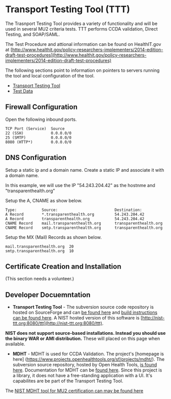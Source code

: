 Transport Testing Tool (TTT)
============================


The Trasnport Testing Tool provides a variety of functionality and will be used
in several MU2 criteria tests.  TTT performs CCDA validation, Direct Testing,
and SOAP/SAML.


The Test Procedure and attional information can be found on HealthIT.gov at
[http://www.healthit.gov/policy-researchers-implementers/2014-edition-draft-test-procedures](http://www.healthit.gov/policy-researchers-implementers/2014-edition-draft-test-procedures)

The following sections point to information on pointers to servers running 
the tool and local configuration of the tool.

+ [Transport Testing Tool](http://hit-testing.nist.gov:9100/ttt/)
+ [Test Data](/meaningfuluse/mu2/tree/master/transport/test-data)



Firewall Configuration
----------------------

Open the following inbound ports.

    TCP Port (Service)	Source
    22 (SSH)	        0.0.0.0/0	
    25 (SMTP)           0.0.0.0/0
    8080 (HTTP*)        0.0.0.0/0	



DNS Configuration
-----------------

Setup a static ip and a domain name. Create a static IP and associate 
it with a domain name.

In this example, we will use the IP "54.243.204.42" as the hostnme and "transparenthealth.org"

Setup the A, CNAME as show below.
 
    Type:           Source:                         Destination:	
    A Record        *.transparenthealth.org         54.243.204.42	
    A Record	    transparenthealth.org           54.243.204.42	
    CNAME Record    mail.transparenthealth.org      transparenthealth.org	
    CNAME Record    smtp.transparenthealth.org      transparenthealth.org	


Setup the MX (Mail) Records as shown below.

    mail.transparenthealth.org	20
    smtp.transparenthealth.org	10



Certificate Creation and Installation
-------------------------------------


(This section needs a volunteer.)


Developer Docuemntation
-----------------------

+ **Transport Testing Tool** - The subversion source code repository is hosted
on SourceForge and can [be found here](http://iheos.svn.sourceforge.net/viewvc/iheos/)
and [build instructions can be found here](http://ihexds.nist.gov/XdsDocs/Documentation/toolkit-developer-guide.html).
A NIST hosted version of this software is [http://nist-ttt.org:8080/ttt](http://nist-ttt.org:8080/ttt).

 **NIST does not support source-based installations. Instead you should use the
 binary WAR or AMI distribution.**  These will placed on this page when available. 


+ **MDHT** - MDHT is used for CCDA Validation.  The project's [homepage is here]
(https://www.projects.openhealthtools.org/sf/projects/mdht/). The subversion
source repository, hosted by Open Health Tools,
[is found here](https://www.projects.openhealthtools.org/sf/scm/do/listRepositories/projects.mdht/scm).
Documentation for MDHT can be [found here](https://www.projects.openhealthtools.org/sf/projects/mdht/).
Since this project is a library, it does not have a free-standing application
with a UI.  It's capabilites are be part of the Transport Testing Tool.

The [NIST MDHT tool for MU2 certification can may be found here](/meaningfuluse/mu2/tree/master/transport/mdht)




